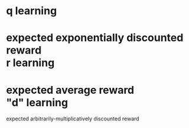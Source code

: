 q learning
==
expected exponentially discounted reward
<br>
r learning
== 
expected average reward
<br>
"d" learning
==
expected arbitrarily-multiplicatively discounted reward
<br>
